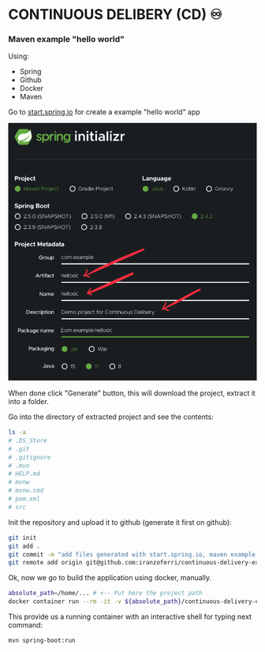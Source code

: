# CONTINUOUS DELIBERY (CD) ♾️
### Maven example "hello world"
Using:
- Spring
- Github
- Docker
- Maven


Go to [start.spring.io](https://start.spring.io/) for create a example "hello world" app

![spring.io](img/spring.io.png)

When done click "Generate" button, this will download the project, extract it into a folder.


Go into the directory of extracted project and see the contents:
```bash
ls -a
# .DS_Store
# .git
# .gitignore
# .mvn
# HELP.md
# mvnw
# mvnw.cmd
# pom.xml
# src
```

Init the repository and upload it to github (generate it first on github):
```bash
git init
git add .
git commit -m "add files generated with start.spring.io, maven example project"
git remote add origin git@github.com:iranzoferri/continuous-delivery-example.git
```

Ok, now we go to build the application using docker, manually.

```bash
absolute_path=/home/... # <-- Put here the project path
docker container run --rm -it -v ${absolute_path}/continuous-delivery-example:/app maven:alpine sh
```

This provide us a running container with an interactive shell for typing next command:

```bash
mvn spring-boot:run
```
